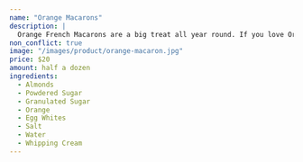 ```yaml
---
name: "Orange Macarons"
description: |
  Orange French Macarons are a big treat all year round. If you love Orange and macarons then you will adore these tasty combinations with lots of variations. The flavor options are endless.
non_conflict: true
image: "/images/product/orange-macaron.jpg"
price: $20
amount: half a dozen
ingredients:
  - Almonds
  - Powdered Sugar
  - Granulated Sugar
  - Orange
  - Egg Whites
  - Salt
  - Water
  - Whipping Cream
---
```

